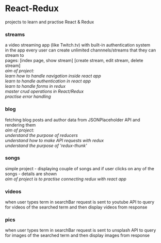 # React-Redux
projects to learn and practise React &amp; Redux

### streams
  a video streaming app (like Twitch.tv) with built-in authentication system<br />
  in the app every user can create unlimited channnels/streams that they can stream to<br />
  pages: [index page, show stream] [create stream, edit stream, delete stream]<br />
  *aim of project:*<br />
      *learn how to handle navigation inside react app*<br />
      *learn to handle authentication in react app*<br />
      *learn to handle forms in redux*<br />
      *master crud operations in React/Redux*<br />
      *practise error handling*<br />

### blog
  fetching blog posts and author data from JSONPlaceholder API and rendering them<br />
  *aim of project:*<br />
    *understand the purpose of reducers*<br />
    *understand how to make API requests with redux*<br />
    *understand the purpose of 'redux-thunk'*<br />

### songs
  simple project - displaying couple of songs and if user clicks on any of
  the songs - details are shown<br />
  *aim of project is to practise connecting redux with react app*

### videos
  when user types term in searchBar request is sent to youtube API to query for
  videos of the searched term and then display videos from response

### pics
  when user types term in searchBar request is sent to unsplash API to query for
  images of the searched term and then display images from response
